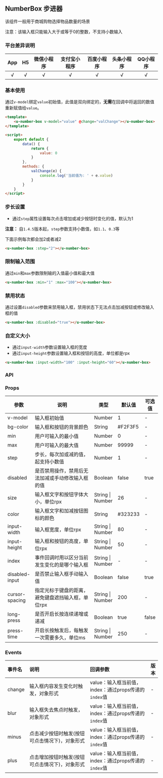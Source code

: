 ## NumberBox 步进器 <to-api/>

<demo-model url="/pages/componentsC/numberBox/index"></demo-model>


该组件一般用于商城购物选择物品数量的场景

注意：该输入框只能输入大于或等于0的整数，不支持小数输入

### 平台差异说明

|App|H5|微信小程序|支付宝小程序|百度小程序|头条小程序|QQ小程序|
|:-:|:-:|:-:|:-:|:-:|:-:|:-:|
|√|√|√|√|√|√|√|

### 基本使用

通过`v-model`绑定`value`初始值，此值是双向绑定的，**无需**在回调中将返回的数值重新赋值给`value`。

```html
<template>
	<u-number-box v-model="value" @change="valChange"></u-number-box>
</template>

<script>
	export default {
		data() {
			return {
				value: 0
			}
		},
		methods: {
			valChange(e) {
				console.log('当前值为: ' + e.value)
			}
		}
	}
</script>
```

### 步长设置

- 通过`step`属性设置每次点击增加或减少按钮时变化的值，默认为1

**注意：** 自`1.4.5`版本起，`step`参数支持小数值，如`1.1`、`0.3`等 <Badge text="1.4.5" />

下面示例每次都会加2或者减2

```html
<u-number-box :step="2"></u-number-box>
```

### 限制输入范围

通过`min`和`max`参数限制输的入值最小值和最大值

```html
<u-number-box :min="1" :max="100"></u-number-box>
```

### 禁用状态

通过设置`disabled`参数来禁用输入框，禁用状态下无法点击加减按钮或修改输入框的值

```html
<u-number-box :disabled="true"></u-number-box>
```

### 自定义大小

- 通过`input-width`参数设置输入框的宽度
- 通过`input-height`参数设置输入框和按钮的高度，单位都是rpx

```html
<u-number-box :input-width="100" :input-height="60"></u-number-box>
```

### API

### Props

| 参数          | 说明            | 类型            | 默认值             |  可选值   |
|-------------  |---------------- |---------------|------------------ |-------- |
| v-model | 输入框初始值 | Number | 1 | - |
| bg-color | 输入框和按钮的背景颜色  | String | #F2F3F5 | - |
| min | 用户可输入的最小值 | Number | 0 | - |
| max | 用户可输入的最大值 | Number | 99999 | - |
| step | 步长，每次加或减的值，<Badge text="1.4.5" />起支持小数值 | Number | 1 | - |
| disabled | 是否禁用操作，禁用后无法加减或手动修改输入框的值 | Boolean | false | true |
| size | 输入框文字和按钮字体大小，单位rpx | String \| Number | 26 | - |
| color | 输入框文字和加减按钮图标的颜色 | String | #323233 | - |
| input-width | 输入框宽度，单位rpx | String \| Number | 80 | - |
| input-height | 输入框和按钮的高度，单位rpx | String \| Number | 50 | - |
| index | 事件回调时用以区分当前发生变化的是哪个输入框 | String \| Number | - | - |
| disabled-input | 是否禁止输入框手动输入值 | Boolean | false | true |
| cursor-spacing | 指定光标于键盘的距离，避免键盘遮挡输入框，单位rpx | String \| Number | 200 | - |
| long-press <Badge text="1.4.5" /> | 是否开启长按连续递增或递减 | Boolean | true | false |
| press-time  <Badge text="1.4.5" /> | 开启长按触发后，每触发一次需要多久，单位ms | String \| Number | 250 | - |

### Events

| 事件名 | 说明 | 回调参数 | 版本 |
| :- | :- | :- | :- |
| change | 输入框内容发生变化时触发，对象形式 | value：输入框当前值，index：通过props传递的`index`值 | - |
| blur | 输入框失去焦点时触发，对象形式 | value：输入框当前值，index：通过props传递的`index`值 | - |
| minus | 点击减少按钮时触发(按钮可点击情况下)，对象形式 | value：输入框当前值，index：通过props传递的`index`值 | - |
| plus | 点击增加按钮时触发(按钮可点击情况下)，对象形式 | value：输入框当前值，index：通过props传递的`index`值 | - |


<style scoped>
h3[id=props] + table thead tr th:nth-child(2){
	width: 40%;
}

h3[id=events] + table thead tr th:nth-child(2){
	width: 40%;
}

h3[id=events] + table thead tr th:nth-child(3){
	width: 40%;
}
</style>